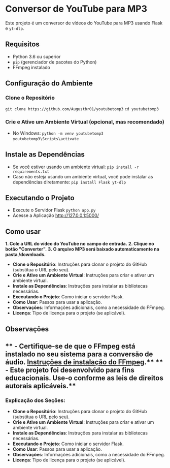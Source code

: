 # Conversor de YouTube para MP3

Este projeto é um conversor de vídeos do YouTube para MP3 usando Flask e `yt-dlp`. 

## Requisitos

- Python 3.6 ou superior
- `pip` (gerenciador de pacotes do Python)
- FFmpeg instalado

## Configuração do Ambiente

### Clone o Repositório

   `git clone https://github.com/Augustbr01/youtubetomp3`
   `cd youtubetomp3`

### Crie e Ative um Ambiente Virtual (opcional, mas recomendado)

- No Windows:
  `python -m venv youtubetomp3`
  `youtubetomp3\Scripts\activate`

## Instale as Dependências

- Se você estiver usando um ambiente virtual:
  `pip install -r requirements.txt`
- Caso não esteja usando um ambiente virtual, você pode instalar as dependências diretamente:
  `pip install Flask yt-dlp`

## Executando o Projeto

- Execute o Servidor Flask
  `python app.py`
- Acesse a Aplicação
  http://127.0.0.1:5000/

## Como usar

**1. Cole a URL do vídeo do YouTube no campo de entrada.**
**2. Clique no botão "Converter".**
**3. O arquivo MP3 será baixado automaticamente na pasta /downloads.**

- **Clone o Repositório**: Instruções para clonar o projeto do GitHub (substitua o URL pelo seu).
- **Crie e Ative um Ambiente Virtual**: Instruções para criar e ativar um ambiente virtual.
- **Instale as Dependências**: Instruções para instalar as bibliotecas necessárias.
- **Executando o Projeto**: Como iniciar o servidor Flask.
- **Como Usar**: Passos para usar a aplicação.
- **Observações**: Informações adicionais, como a necessidade do FFmpeg.
- **Licença**: Tipo de licença para o projeto (se aplicável).


## Observações

** - Certifique-se de que o FFmpeg está instalado no seu sistema para a conversão de áudio. [Instruções de instalação do FFmpeg](https://ffmpeg.org/download.html).**
** - Este projeto foi desenvolvido para fins educacionais. Use-o conforme as leis de direitos autorais aplicáveis.**
--------------------------------------------------------

### Explicação dos Seções:

- **Clone o Repositório**: Instruções para clonar o projeto do GitHub (substitua o URL pelo seu).
- **Crie e Ative um Ambiente Virtual**: Instruções para criar e ativar um ambiente virtual.
- **Instale as Dependências**: Instruções para instalar as bibliotecas necessárias.
- **Executando o Projeto**: Como iniciar o servidor Flask.
- **Como Usar**: Passos para usar a aplicação.
- **Observações**: Informações adicionais, como a necessidade do FFmpeg.
- **Licença**: Tipo de licença para o projeto (se aplicável).

